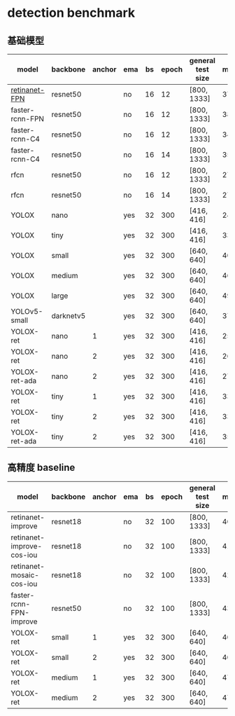 # detection benchmark
## 基础模型 
| model                   | backbone            | anchor | ema | bs | epoch | general test size | mAP                     |
| ----------------------- | ------------------- | ------ | --- | -- | ----- | ----------------- | ----------------------- |
| [retinanet-FPN](https://gitlab.bj.sensetime.com/spring2/universal-perception/-/blob/master/configs/det/retinanet/retinanet-r50_1x.yaml)           | resnet50            |        | no  | 16 | 12    | [800, 1333]       | 37.0                    |
| faster-rcnn-FPN         | resnet50            |        | no  | 16 | 12    | [800, 1333]       | 38.2                    |
| faster-rcnn-C4          | resnet50            |        | no  | 16 | 12    | [800, 1333]       | 34.3                    |
| faster-rcnn-C4          | resnet50            |        | no  | 16 | 14    | [800, 1333]       | 35.1                    |
| rfcn                    | resnet50            |        | no  | 16 | 12    | [800, 1333]       | 27.1                    |    
| rfcn                    | resnet50            |        | no  | 16 | 14    | [800, 1333]       | 27.7                    |
| YOLOX                   | nano                |        | yes | 32 | 300   | [416, 416]        | 24.8                    |
| YOLOX                   | tiny                |        | yes | 32 | 300   | [416, 416]        | 33.0                    |
| YOLOX                   | small               |        | yes | 32 | 300   | [640, 640]        | 40.4                    |
| YOLOX                   | medium              |        | yes | 32 | 300   | [640, 640]        | 46.9                    |
| YOLOX                   | large               |        | yes | 32 | 300   | [640, 640]        | 49.9                    |
| YOLOv5-small            | darknetv5           |        | yes | 32 | 300   | [640, 640]        | 37.4                    |
| YOLOX-ret               | nano                |   1    | yes | 32 | 300   | [416, 416]        | 25.8                    |
| YOLOX-ret               | nano                |   2    | yes | 32 | 300   | [416, 416]        | 26.4                    |
| YOLOX-ret-ada           | nano                |   2    | yes | 32 | 300   | [416, 416]        | 27.2                    |
| YOLOX-ret               | tiny                |   1    | yes | 32 | 300   | [416, 416]        | 33.6                    |
| YOLOX-ret               | tiny                |   2    | yes | 32 | 300   | [416, 416]        | 33.8                    |
| YOLOX-ret-ada           | tiny                |   2    | yes | 32 | 300   | [416, 416]        | 35.4                    |

## 高精度 baseline
| model                   | backbone            | anchor | ema | bs | epoch | general test size | mAP                     |
| ----------------------- | ------------------- | ------ | --- | -- | ----- | ----------------- | ----------------------- |
| retinanet-improve       | resnet18            |        | no  | 32 | 100   | [800, 1333]       | 40.7                    |
| retinanet-improve-cos-iou| resnet18           |        | no  | 32 | 100   | [800, 1333]       | 41.0                    |
| retinanet-mosaic-cos-iou| resnet18            |        | no  | 32 | 100   | [800, 1333]       | 42.4                    |
| faster-rcnn-FPN-improve | resnet50            |        | no  | 32 | 100   | [800, 1333]       | 43.5                    |
| YOLOX-ret               | small               |   1    | yes | 32 | 300   | [640, 640]        | 40.4                    |
| YOLOX-ret               | small               |   2    | yes | 32 | 300   | [640, 640]        | 40.7                    |
| YOLOX-ret               | medium              |   1    | yes | 32 | 300   | [640, 640]        | 47.0                    |
| YOLOX-ret               | medium              |   2    | yes | 32 | 300   | [640, 640]        | 47.4                    |

